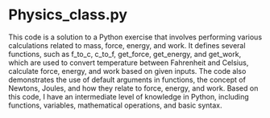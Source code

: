 # Physics_class.py
This code is a solution to a Python exercise that involves performing various calculations related to mass, force, energy, and work. It defines several functions, such as f_to_c, c_to_f, get_force, get_energy, and get_work, which are used to convert temperature between Fahrenheit and Celsius, calculate force, energy, and work based on given inputs. The code also demonstrates the use of default arguments in functions, the concept of Newtons, Joules, and how they relate to force, energy, and work. Based on this code, I have an intermediate level of knowledge in Python, including functions, variables, mathematical operations, and basic syntax. 
 


